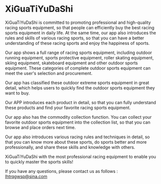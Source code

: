 # XiGuaTiYuDaShi

XiGuaTiYuDaShi is committed to promoting professional and high-quality racing sports equipment, so that people can efficiently buy the best racing sports equipment in daily life. At the same time, our app also introduces the rules and skills of various racing sports, so that you can have a better understanding of these racing sports and enjoy the happiness of sports.

Our app shows a full range of racing sports equipment, including outdoor running equipment, sports protective equipment, roller skating equipment, skiing equipment, skateboard equipment and other outdoor sports equipment. These categories of complete outdoor sports equipment can meet the user's selection and procurement.

Our app has classified these outdoor extreme sports equipment in great detail, which helps users to quickly find the outdoor sports equipment they want to buy.

Our APP introduces each product in detail, so that you can fully understand these products and find your favorite racing sports equipment.

Our app also has the commodity collection function. You can collect your favorite outdoor sports equipment into the collection list, so that you can browse and place orders next time.

Our app also introduces various racing rules and techniques in detail, so that you can know more about these sports, do sports better and more professionally, and share these skills and knowledge with others.

XiGuaTiYuDaShi with the most professional racing equipment to enable you to quickly master the sports skills!

If you have any questions, please contact us as follows : lhtrqgwsp@sina.com
